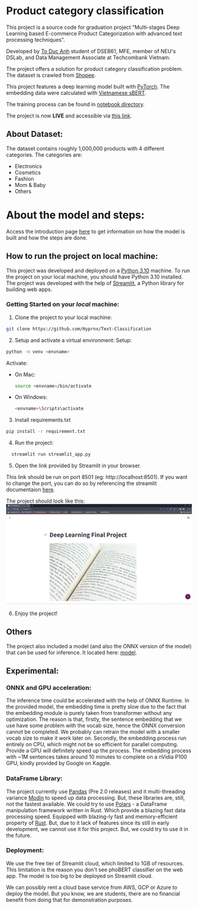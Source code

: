 # Product category classification

This project is a source code for graduation project "Multi-stages Deep Learning based E-commerce Product Categorization with advanced text processing techniques". 

Developed by [To Duc Anh](https://github.com/Hyprnx/) student of DSEB61, MFE, member of NEU's DSLab, and Data Management Associate at Techcombank Vietnam.

The project offers a solution for product category classification problem. The dataset is crawled from
[Shopee](https://shopee.vn/). 

This project features a deep learning model built with [PyTorch](https://pytorch.org/). The embedding data were 
calculated with [Vietnamese sBERT](https://huggingface.co/keepitreal/vietnamese-sbert).

The training process can be found in [notebook directory](/notebooks).

The project is now **LIVE** and accessible via [this link](https://hyprnx-text-classification-streamlit-app-7egu9j.streamlit.app/).

## About Dataset:
The dataset contains roughly 1,000,000 products with 4 different categories. The categories are:
- Electronics
- Cosmetics
- Fashion
- Mom & Baby
- Others

# About the model and steps:
Access the introduction page [here](https://hyprnx-text-classification-streamlit-app-7egu9j.streamlit.app/How_we_did_it)
to get information on how the model is built and how the steps are done.

## How to run the project on local machine:
This project was developed and deployed on a [Python 3.10](https://www.python.org/downloads/release/python-3109/) 
machine. To run the project on your local machine, you should have Python 3.10 installed. The project was developed with
the help of [Streamlit](https://streamlit.io/), a Python library for building web apps.

### Getting Started on your *local* machine:
1. Clone the project to your local machine:
```bash
git clone https://github.com/Hyprnx/Text-Classification
```
2. Setup and activate a virtual environment:
Setup:
```bash
python -m venv <envname>
```

Activate:
- On Mac:
  ```sh
  source <envname>/bin/activate
  ```
- On Windows:
  ```sh
  <envname>\Scripts\activate
  ```

3. Install requirements.txt
  ```sh
  pip install -r requirement.txt
  ```

4. Run the project:
  ```sh
    streamlit run streamlit_app.py
   ```

5. Open the link provided by Streamlit in your browser.

This link should be run on port 8501 (eg: http://localhost:8501). If you want to change the port, you can do so by
referencing the streamlit documentaion [here](https://docs.streamlit.io/library/advanced-features/configuration).

The project should look like this:
![image](resource/readme_resources/landing_page.png)

6. Enjoy the project!

## Others
The project also included a model (and also the ONNX version of the model) that can be used for inference. 
It located here: [model](resource/).


## Experimental:
### ONNX and GPU acceleration:
The inference time could be accelerated with the help of ONNX Runtime. In the provided model, the embedding time is 
pretty slow due to the fact that the embedding module is purely taken from transformer without any optimization. 
The reason is that, firstly, the sentence embedding that we use have some problem with the vocab size, hence the ONNX 
conversion cannot be completed. We probably can retrain the model with a smaller vocab size to make it work later on.
Secondly, the embedding process run entirely on CPU, which might not be so efficient for parallel computing. Provide a
GPU will definitely speed up the process. The embedding process with ~1M sentences takes around 10 minutes to complete 
on a nVidia P100 GPU, kindly provided by Google on Kaggle.

### DataFrame Library:
The project currently use [Pandas](https://pandas.pydata.org/) (Pre 2.0 releases) and it multi-threading variance 
[Modin](https://modin.readthedocs.io/en/latest/) to speed up data processing. But, these libraries are, still, not the 
fastest available. We could try to use [Polars](https://pola-rs.github.io/polars-book/user-guide/index.html) - a DataFrame
manipulation framework written in Rust. Which provide a blazing fast data processing speed. Equipped with blazing-ly 
fast and memory-efficient property of [Rust](https://www.rust-lang.org/). But, due to it lack of features since its
still in early development, we cannot use it for this project. But, we could try to use it in the future.
### Deployment:
We use the free tier of Streamlit cloud, which limited to 1GB of resources. This limitation is the reason you don't see
phoBERT classifier on the web app. The model is too big to be deployed on Streamlit cloud.

We can possibly rent a cloud base service from AWS, GCP or Azure to deploy the model. But you know, we are students, 
there are no financial benefit from doing that for demonstration purposes.








